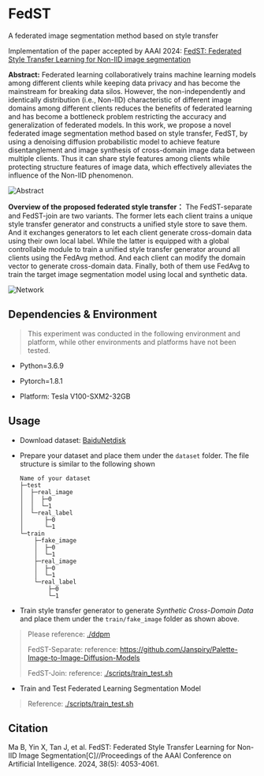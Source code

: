 # FedST
A federated image segmentation method based on style transfer

Implementation of the paper accepted by AAAI 2024: [FedST: Federated Style Transfer Learning for Non-IID image segmentation](https://ojs.aaai.org/index.php/AAAI/article/view/28199)

**Abstract:** Federated learning collaboratively trains machine learning models among different clients while keeping data privacy and has become the mainstream for breaking data silos. However, the non-independently and identically distribution (i.e., Non-IID) characteristic of different image domains among different clients reduces the benefits of federated learning and has become a bottleneck problem restricting the accuracy and generalization of federated models. In this work, we propose a novel federated image segmentation method based on style transfer, FedST, by using a denoising diffusion probabilistic model to achieve feature disentanglement and image synthesis of cross-domain image data between multiple clients. Thus it can share style features among clients while protecting structure features of image data, which effectively alleviates the influence of the Non-IID phenomenon. 

![Abstract](./docs/Abstract.png)

**Overview of the proposed federated style transfer：** The FedST-separate and FedST-join are two variants. The former lets each client trains a unique style transfer generator and constructs a unified style store to save them. And it exchanges generators to let each client generate cross-domain data using their own local label. While the latter is equipped with a global controllable module to train a unified style transfer generator around all clients using the FedAvg method. And each client can modify the domain vector to generate cross-domain data. Finally, both of them use FedAvg to train the target image segmentation model using local and synthetic data.

![Network](./docs/Network.png)

## Dependencies & Environment
> This experiment was conducted in the following environment and platform, while other environments and platforms have not been tested.
- Python=3.6.9
- Pytorch=1.8.1

- Platform: Tesla V100-SXM2-32GB

## Usage

- Download dataset: [BaiduNetdisk](https://pan.baidu.com/s/1VXZgDfz742Jqn4HzUT2O1A?pwd=cyvx)
- Prepare your dataset and place them under the `dataset` folder. The file structure is similar to the following shown

  ```
  Name of your dataset
  ├─test
  │  ├─real_image
  │  │  ├─0
  │  │  └─1
  │  └─real_label
  │      ├─0
  │      └─1
  └─train
      ├─fake_image
      │  ├─0
      │  └─1
      ├─real_image
      │  ├─0
      │  └─1
      └─real_label
          ├─0
          └─1
  ```

- Train style transfer generator to generate *Synthetic Cross-Domain Data* and place them under the `train/fake_image` folder as shown above.
> Please reference: [./ddpm](./ddpm/README.md)
>
> FedST-Separate: reference: https://github.com/Janspiry/Palette-Image-to-Image-Diffusion-Models
>
> FedST-Join: reference: [./scripts/train_test.sh](./scripts/train_test.sh)

- Train and Test Federated Learning Segmentation Model
> Reference: [./scripts/train_test.sh](./scripts/train_test.sh)


## Citation
Ma B, Yin X, Tan J, et al. FedST: Federated Style Transfer Learning for Non-IID Image Segmentation[C]//Proceedings of the AAAI Conference on Artificial Intelligence. 2024, 38(5): 4053-4061.
